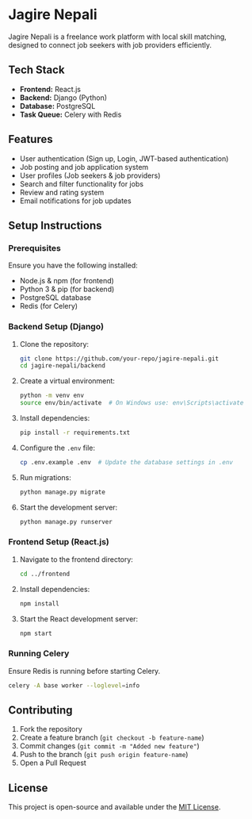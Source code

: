# Jagire Nepali

Jagire Nepali is a freelance work platform with local skill matching, designed to connect job seekers with job providers efficiently.

## Tech Stack

- **Frontend:** React.js
- **Backend:** Django (Python)
- **Database:** PostgreSQL
- **Task Queue:** Celery with Redis

## Features

- User authentication (Sign up, Login, JWT-based authentication)
- Job posting and job application system
- User profiles (Job seekers & job providers)
- Search and filter functionality for jobs
- Review and rating system
- Email notifications for job updates

## Setup Instructions

### Prerequisites

Ensure you have the following installed:

- Node.js & npm (for frontend)
- Python 3 & pip (for backend)
- PostgreSQL database
- Redis (for Celery)

### Backend Setup (Django)

1. Clone the repository:
   ```sh
   git clone https://github.com/your-repo/jagire-nepali.git
   cd jagire-nepali/backend
   ```
2. Create a virtual environment:
   ```sh
   python -m venv env
   source env/bin/activate  # On Windows use: env\Scripts\activate
   ```
3. Install dependencies:
   ```sh
   pip install -r requirements.txt
   ```
4. Configure the `.env` file:
   ```sh
   cp .env.example .env  # Update the database settings in .env
   ```
5. Run migrations:
   ```sh
   python manage.py migrate
   ```
6. Start the development server:
   ```sh
   python manage.py runserver
   ```

### Frontend Setup (React.js)

1. Navigate to the frontend directory:
   ```sh
   cd ../frontend
   ```
2. Install dependencies:
   ```sh
   npm install
   ```
3. Start the React development server:
   ```sh
   npm start
   ```

### Running Celery

Ensure Redis is running before starting Celery.

```sh
celery -A base worker --loglevel=info
```

## Contributing

1. Fork the repository
2. Create a feature branch (`git checkout -b feature-name`)
3. Commit changes (`git commit -m "Added new feature"`)
4. Push to the branch (`git push origin feature-name`)
5. Open a Pull Request

## License

This project is open-source and available under the [MIT License](LICENSE).
